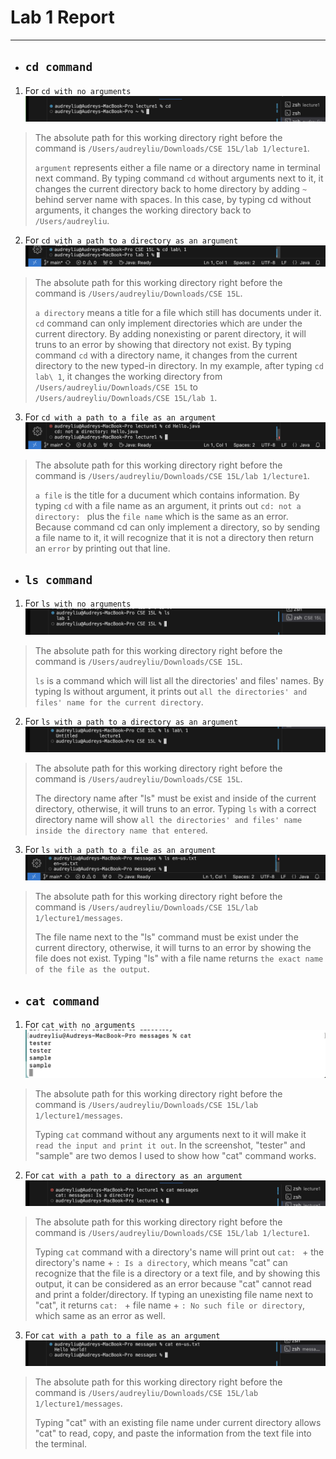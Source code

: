 # Lab 1 Report
***
* ## `cd command`
1. For `cd with no arguments`
![Image](cd.png)
> The absolute path for this working directory right before the command is `/Users/audreyliu/Downloads/CSE 15L/lab 1/lecture1`.
> 
> `argument` represents either a file name or a directory name in terminal next command. By typing command `cd` without arguments next to it, it changes the current directory back to home directory by adding `~` behind server name with spaces. In this case, by typing cd without arguments, it changes the working directory back to `/Users/audreyliu`.

2. For `cd with a path to a directory as an argument`
![Image](<cd directory.png>)
> The absolute path for this working directory right before the command is `/Users/audreyliu/Downloads/CSE 15L`.
>
> `a directory` means a title for a file which still has documents under it. `cd` command can only implement directories which are under the current directory. By adding nonexisting or parent directory, it will truns to an error by showing that directory not exist. By typing command `cd` with a directory name, it changes from the current directory to the new typed-in directory. In my example, after typing `cd lab\ 1`, it changes the working directory from `/Users/audreyliu/Downloads/CSE 15L` to `/Users/audreyliu/Downloads/CSE 15L/lab 1`.

3. For `cd with a path to a file as an argument`
![Image](<cd file.png>)
> The absolute path for this working directory right before the command is `/Users/audreyliu/Downloads/CSE 15L/lab 1/lecture1`.
> 
>  `a file` is the title for a ducument which contains information. By typing `cd` with a file name as an argument, it prints out `cd: not a directory: ` plus the `file name` which is the same as an error. Because command cd can only implement a directory, so by sending a file name to it, it will recognize that it is not a directory then return an `error` by printing out that line.

* ## `ls command`
1. For `ls with no arguments`
![Image](ls.png)
> The absolute path for this working directory right before the command is `/Users/audreyliu/Downloads/CSE 15L`.
> 
> `ls` is a command which will list all the directories' and files' names. By typing ls without argument, it prints out `all the directories' and files' name for the current directory`. 

2. For `ls with a path to a directory as an argument`
![Image](<ls directory.png>)
>The absolute path for this working directory right before the command is `/Users/audreyliu/Downloads/CSE 15L`.
>
>The directory name after "ls" must be exist and inside of the current directory, otherwise, it will truns to an error. Typing `ls` with a correct directory name will show `all the directories' and files' name inside the directory name that entered`.

3. For `ls with a path to a file as an argument`
![Image](<ls file.png>)
> The absolute path for this working directory right before the command is `/Users/audreyliu/Downloads/CSE 15L/lab 1/lecture1/messages`.
>
> The file name next to the "ls" command must be exist under the current directory, otherwise, it will turns to an error by showing the file does not exist. Typing "ls" with a file name returns `the exact name of the file as the output`. 

* ## `cat command`
1. For `cat with no arguments`
![Image](cat.png)
> The absolute path for this working directory right before the command is `/Users/audreyliu/Downloads/CSE 15L/lab 1/lecture1/messages`.
>
> Typing `cat` command without any arguments next to it will make it `read the input and print it out`. In the screenshot, "tester" and "sample" are two demos I used to show how "cat" command works. 

2. For `cat with a path to a directory as an argument`
![Image](<cat directory.png>)
> The absolute path for this working directory right before the command is `/Users/audreyliu/Downloads/CSE 15L/lab 1/lecture1`.
>
> Typing `cat` command with a directory's name will print out `cat: ` + the directory's name + `: Is a directory`, which means "cat" can recognize that the file is a directory or a text file, and by showing this output, it can be considered as an error because "cat" cannot read and print a folder/directory. If typing an unexisting file name next to "cat", it returns `cat: ` + file name + `: No such file or directory`, which same as an error as well.

3. For `cat with a path to a file as an argument`
![Image](<cat file.png>)
> The absolute path for this working directory right before the command is `/Users/audreyliu/Downloads/CSE 15L/lab 1/lecture1/messages`.
>
> Typing "cat" with an existing file name under current directory allows "cat" to read, copy, and paste the information from the text file into the terminal. 
